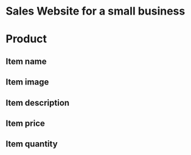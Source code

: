 #  Sales  Website for  a  small  business 

# Product 
 ## Item name
 ## Item image 
 ## Item description
 ## Item price
 ## Item quantity
 




